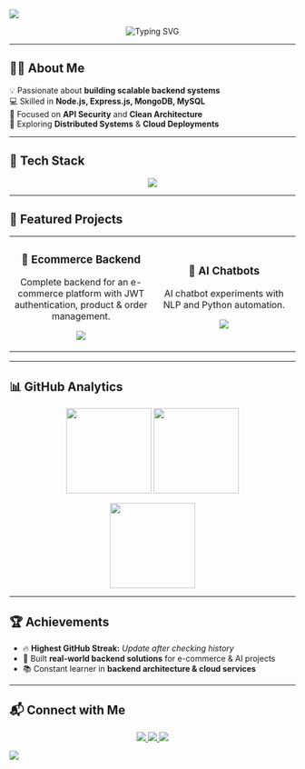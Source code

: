 <!-- HEADER -->
<img src="https://capsule-render.vercel.app/api?type=waving&height=220&color=gradient&text=Sudipto%20Gayen&fontSize=50&fontAlignY=35&animation=fadeIn&desc=Backend%20Developer%20|%20Node.js%20%7C%20Express%20%7C%20MongoDB&descAlignY=55&descAlign=50" />

<!-- Typing Animation -->
<p align="center">
  <img src="https://readme-typing-svg.herokuapp.com?font=Fira+Code&weight=500&size=24&pause=1000&color=4FACFE&center=true&vCenter=true&width=600&lines=Backend+Developer;API+Architect;Clean+%26+Scalable+Code;Always+Learning+%26+Building" alt="Typing SVG">
</p>

---

## 🧑‍💻 About Me
💡 Passionate about **building scalable backend systems**  
💻 Skilled in **Node.js, Express.js, MongoDB, MySQL**  
🔐 Focused on **API Security** and **Clean Architecture**  
🚀 Exploring **Distributed Systems** & **Cloud Deployments**  

---

## 🚀 Tech Stack
<p align="center">
  <img src="https://skillicons.dev/icons?i=nodejs,express,mongodb,mysql,git,github,docker,linux,python" />
</p>

---

## 📌 Featured Projects

<div align="center">
  <table>
    <tr>
      <td width="50%">
        <h3 align="center">🛒 Ecommerce Backend</h3>
        <p align="center">Complete backend for an e-commerce platform with JWT authentication, product & order management.</p>
        <p align="center">
          <a href="https://github.com/sudipto39/Ecommerce-Backend">
            <img src="https://github-readme-stats.vercel.app/api/pin/?username=sudipto39&repo=Ecommerce-Backend&theme=tokyonight&hide_border=true" />
          </a>
        </p>
      </td>
      <td width="50%">
        <h3 align="center">🤖 AI Chatbots</h3>
        <p align="center">AI chatbot experiments with NLP and Python automation.</p>
        <p align="center">
          <a href="https://github.com/sudipto39/AI-Chatbots">
            <img src="https://github-readme-stats.vercel.app/api/pin/?username=sudipto39&repo=AI-Chatbots&theme=tokyonight&hide_border=true" />
          </a>
        </p>
      </td>
    </tr>
  </table>
</div>

---

## 📊 GitHub Analytics
<p align="center">
  <img src="https://github-readme-stats.vercel.app/api?username=sudipto39&show_icons=true&theme=tokyonight&hide_border=true" height="150" />
  <img src="https://streak-stats.demolab.com?user=sudipto39&theme=tokyonight&hide_border=true" height="150" />
</p>

<p align="center">
  <img src="https://github-readme-stats.vercel.app/api/top-langs/?username=sudipto39&layout=compact&theme=tokyonight&hide_border=true" height="150" />
</p>

---

## 🏆 Achievements
- 🔥 **Highest GitHub Streak:** _Update after checking history_  
- 🌟 Built **real-world backend solutions** for e-commerce & AI projects  
- 📚 Constant learner in **backend architecture & cloud services**  

---

## 📬 Connect with Me
<p align="center">
  <a href="https://www.linkedin.com/in/sudipto-gayen-7416b622b" target="_blank">
    <img src="https://img.shields.io/badge/LinkedIn-0A66C2?style=for-the-badge&logo=linkedin&logoColor=white" />
  </a>
  <a href="mailto:www.sudiptogayen39@gmail.com">
    <img src="https://img.shields.io/badge/Email-D14836?style=for-the-badge&logo=gmail&logoColor=white" />
  </a>
  <a href="https://github.com/sudipto39">
    <img src="https://img.shields.io/badge/GitHub-171515?style=for-the-badge&logo=github&logoColor=white" />
  </a>
</p>

<!-- FOOTER -->
<img src="https://capsule-render.vercel.app/api?type=waving&height=120&color=gradient&section=footer" />
